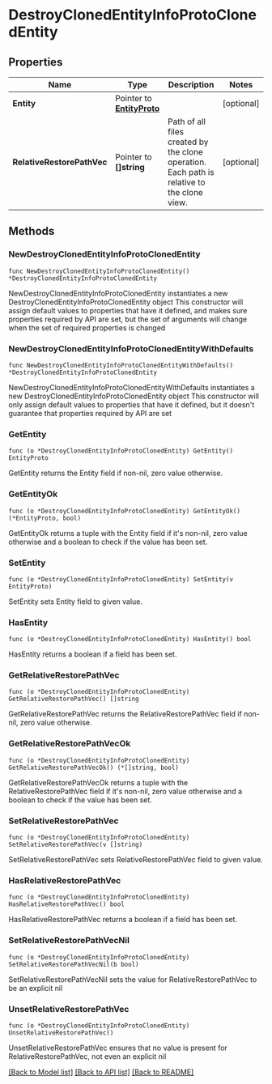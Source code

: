 # DestroyClonedEntityInfoProtoClonedEntity

## Properties

Name | Type | Description | Notes
------------ | ------------- | ------------- | -------------
**Entity** | Pointer to [**EntityProto**](EntityProto.md) |  | [optional] 
**RelativeRestorePathVec** | Pointer to **[]string** | Path of all files created by the clone operation. Each path is relative to the clone view. | [optional] 

## Methods

### NewDestroyClonedEntityInfoProtoClonedEntity

`func NewDestroyClonedEntityInfoProtoClonedEntity() *DestroyClonedEntityInfoProtoClonedEntity`

NewDestroyClonedEntityInfoProtoClonedEntity instantiates a new DestroyClonedEntityInfoProtoClonedEntity object
This constructor will assign default values to properties that have it defined,
and makes sure properties required by API are set, but the set of arguments
will change when the set of required properties is changed

### NewDestroyClonedEntityInfoProtoClonedEntityWithDefaults

`func NewDestroyClonedEntityInfoProtoClonedEntityWithDefaults() *DestroyClonedEntityInfoProtoClonedEntity`

NewDestroyClonedEntityInfoProtoClonedEntityWithDefaults instantiates a new DestroyClonedEntityInfoProtoClonedEntity object
This constructor will only assign default values to properties that have it defined,
but it doesn't guarantee that properties required by API are set

### GetEntity

`func (o *DestroyClonedEntityInfoProtoClonedEntity) GetEntity() EntityProto`

GetEntity returns the Entity field if non-nil, zero value otherwise.

### GetEntityOk

`func (o *DestroyClonedEntityInfoProtoClonedEntity) GetEntityOk() (*EntityProto, bool)`

GetEntityOk returns a tuple with the Entity field if it's non-nil, zero value otherwise
and a boolean to check if the value has been set.

### SetEntity

`func (o *DestroyClonedEntityInfoProtoClonedEntity) SetEntity(v EntityProto)`

SetEntity sets Entity field to given value.

### HasEntity

`func (o *DestroyClonedEntityInfoProtoClonedEntity) HasEntity() bool`

HasEntity returns a boolean if a field has been set.

### GetRelativeRestorePathVec

`func (o *DestroyClonedEntityInfoProtoClonedEntity) GetRelativeRestorePathVec() []string`

GetRelativeRestorePathVec returns the RelativeRestorePathVec field if non-nil, zero value otherwise.

### GetRelativeRestorePathVecOk

`func (o *DestroyClonedEntityInfoProtoClonedEntity) GetRelativeRestorePathVecOk() (*[]string, bool)`

GetRelativeRestorePathVecOk returns a tuple with the RelativeRestorePathVec field if it's non-nil, zero value otherwise
and a boolean to check if the value has been set.

### SetRelativeRestorePathVec

`func (o *DestroyClonedEntityInfoProtoClonedEntity) SetRelativeRestorePathVec(v []string)`

SetRelativeRestorePathVec sets RelativeRestorePathVec field to given value.

### HasRelativeRestorePathVec

`func (o *DestroyClonedEntityInfoProtoClonedEntity) HasRelativeRestorePathVec() bool`

HasRelativeRestorePathVec returns a boolean if a field has been set.

### SetRelativeRestorePathVecNil

`func (o *DestroyClonedEntityInfoProtoClonedEntity) SetRelativeRestorePathVecNil(b bool)`

 SetRelativeRestorePathVecNil sets the value for RelativeRestorePathVec to be an explicit nil

### UnsetRelativeRestorePathVec
`func (o *DestroyClonedEntityInfoProtoClonedEntity) UnsetRelativeRestorePathVec()`

UnsetRelativeRestorePathVec ensures that no value is present for RelativeRestorePathVec, not even an explicit nil

[[Back to Model list]](../README.md#documentation-for-models) [[Back to API list]](../README.md#documentation-for-api-endpoints) [[Back to README]](../README.md)


